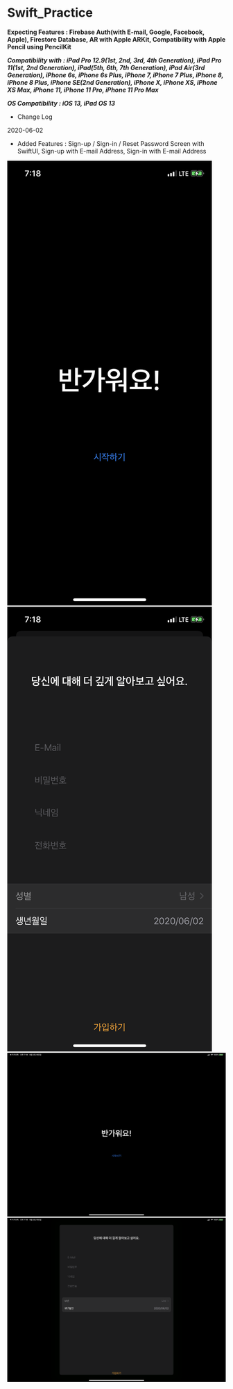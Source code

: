 # Swift_Practice

**Expecting Features : Firebase Auth(with E-mail, Google, Facebook, Apple), Firestore Database, AR with Apple ARKit, Compatibility with Apple Pencil using PencilKit**

**_Compatibility with : iPad Pro 12.9(1st, 2nd, 3rd, 4th Generation), iPad Pro 11(1st, 2nd Generation), iPad(5th, 6th, 7th Generation), iPad Air(3rd Generation), iPhone 6s, iPhone 6s Plus, iPhone 7, iPhone 7 Plus, iPhone 8, iPhone 8 Plus, iPhone SE(2nd Generation), iPhone X, iPhone XS, iPhone XS Max, iPhone 11, iPhone 11 Pro, iPhone 11 Pro Max_**

**_OS Compatibility : iOS 13, iPad OS 13_**

- Change Log

2020-06-02

- Added Features : Sign-up / Sign-in / Reset Password Screen with SwiftUI, Sign-up with E-mail Address,    Sign-in with E-mail Address

![iPhone_Start](./image/iPhone_Start.png)
![iPhone_Register](./image/iPhone_Register.png)
![iPad_Start](./image/iPad_Start.png)
![iPad_Register](./image/iPad_Register.png)